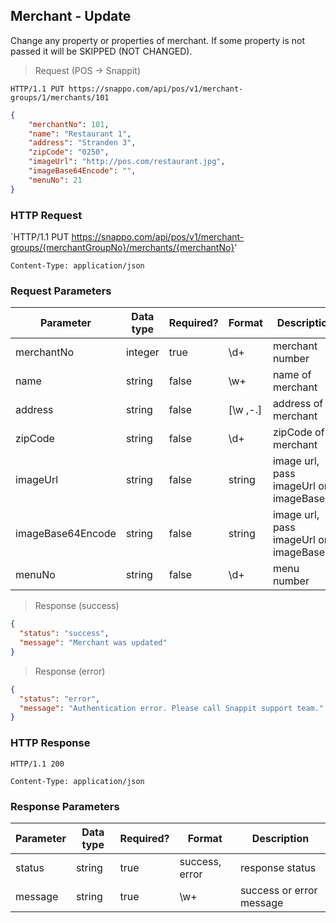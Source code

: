 ## Merchant - Update 

Change any property or properties of merchant.
If some property is not passed it will be SKIPPED (NOT CHANGED).

> Request (POS -> Snappit)

```
HTTP/1.1 PUT https://snappo.com/api/pos/v1/merchant-groups/1/merchants/101
```

```json
{
    "merchantNo": 101,
    "name": "Restaurant 1",
    "address": "Stranden 3",
    "zipCode": "0250",
    "imageUrl": "http://pos.com/restaurant.jpg",
    "imageBase64Encode": "",
    "menuNo": 21
}
```

### HTTP Request

`HTTP/1.1 PUT https://snappo.com/api/pos/v1/merchant-groups/{merchantGroupNo}/merchants/{merchantNo}'

`Content-Type: application/json`

### Request Parameters

Parameter | Data type | Required? | Format | Description
--------- | --------- | --------- | ------ | -----------
merchantNo | integer | true | \d+ | merchant number
name | string | false | \w+ | name of merchant
address | string | false | [\w ,-\.] | address of merchant 
zipCode | string | false | \d+ | zipCode of merchant
imageUrl | string | false | string | image url, pass imageUrl or imageBase64
imageBase64Encode | string | false | string | image url, pass imageUrl or imageBase64
menuNo | string | false | \d+ | menu number

> Response (success)

```json
{
  "status": "success",
  "message": "Merchant was updated"
}
```

> Response (error)

```json
{
  "status": "error",
  "message": "Authentication error. Please call Snappit support team."
}
```

### HTTP Response

`HTTP/1.1 200`

`Content-Type: application/json`

### Response Parameters

Parameter | Data type | Required? | Format | Description
--------- | --------- | --------- | ------ | -----------
status | string | true | success, error | response status
message | string | true | \w+ | success or error message
